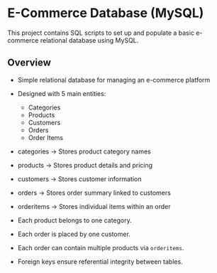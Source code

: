 #  E-Commerce Database (MySQL)

This project contains SQL scripts to set up and populate a basic e-commerce relational database using MySQL.

## Overview

- Simple relational database for managing an e-commerce platform
- Designed with 5 main entities:
  - Categories
  - Products
  - Customers
  - Orders
  - Order Items
 
- categories  -> Stores product category names            
- products    -> Stores product details and pricing          
- customers   -> Stores customer information                 
- orders      -> Stores order summary linked to customers    
- orderitems  -> Stores individual items within an order 


- Each product belongs to one category.
- Each order is placed by one customer.
- Each order can contain multiple products via `orderitems`.
- Foreign keys ensure referential integrity between tables.
